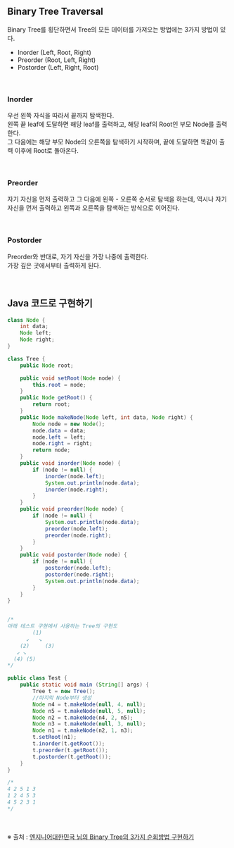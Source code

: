 ## Binary Tree Traversal

Binary Tree를 횡단하면서 Tree의 모든 데이터를 가져오는 방법에는 3가지 방법이 있다.

- Inorder (Left, Root, Right)
- Preorder (Root, Left, Right)
- Postorder (Left, Right, Root)

</br>

### Inorder

우선 왼쪽 자식을 따라서 끝까지 탐색한다.  
왼쪽 끝 leaf에 도달하면 해당 leaf를 출력하고, 해당 leaf의 Root인 부모 Node를 출력한다.  
그 다음에는 해당 부모 Node의 오른쪽을 탐색하기 시작하며, 끝에 도달하면 똑같이 출력 이후에 Root로 돌아온다.

</br>

### Preorder

자기 자신을 먼저 출력하고 그 다음에 왼쪽 - 오른쪽 순서로 탐색을 하는데, 역시나 자기 자신을 먼저 출력하고 왼쪽과 오른쪽을 탐색하는 방식으로 이어진다.

</br>

### Postorder

Preorder와 반대로, 자기 자신을 가장 나중에 출력한다.  
가장 깊은 곳에서부터 출력하게 된다.

</br>

## Java 코드로 구현하기

```java
class Node {
    int data;
    Node left;
    Node right;
}

class Tree {
    public Node root;

    public void setRoot(Node node) {
        this.root = node;
    }
    public Node getRoot() {
        return root;
    }
    public Node makeNode(Node left, int data, Node right) {
        Node node = new Node();
        node.data = data;
        node.left = left;
        node.right = right;
        return node;
    }
    public void inorder(Node node) {
        if (node != null) {
            inorder(node.left);
            System.out.println(node.data);
            inorder(node.right);
        }
    }
    public void preorder(Node node) {
        if (node != null) {
            System.out.println(node.data);
            preorder(node.left);
            preorder(node.right);
        }
    }
    public void postorder(Node node) {
        if (node != null) {
            postorder(node.left);
            postorder(node.right);
            System.out.println(node.data);
        }
    }
}


/*
아래 테스트 구현에서 사용하는 Tree의 구현도
        (1)
      ↙   ↘
    (2)     (3)
   ↙ ↘
  (4) (5)
*/

public class Test {
    public static void main (String[] args) {
        Tree t = new Tree();
        //마지막 Node부터 생성
        Node n4 = t.makeNode(null, 4, null);
        Node n5 = t.makeNode(null, 5, null);
        Node n2 = t.makeNode(n4, 2, n5);
        Node n3 = t.makeNode(null, 3, null);
        Node n1 = t.makeNode(n2, 1, n3);
        t.setRoot(n1);
        t.inorder(t.getRoot());
        t.preorder(t.getRoot());
        t.postorder(t.getRoot());
    }
}

/*
4 2 5 1 3
1 2 4 5 3
4 5 2 3 1
*/
```

</br>

※ 출처 : [엔지니어대한민국 님의 Binary Tree의 3가지 순회방법 구현하기](https://www.youtube.com/watch?v=QN1rZYX6QaA&ab_channel=%EC%97%94%EC%A7%80%EB%8B%88%EC%96%B4%EB%8C%80%ED%95%9C%EB%AF%BC%EA%B5%AD)
